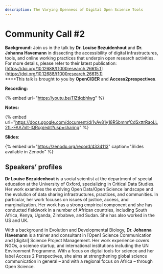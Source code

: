 ```yaml
---
description: The Varying Openness of Digital Open Science Tools
---
```


# Community Call \#2

**Background:** Join us in the talk by **Dr. Louise Bezuidenhout** and **Dr. Johanna Havemann** in dissecting the accessibility of digital infrastructures, tools, and online working practices that underpin open research activities. For more details, please refer to their latest publication: [https://doi.org/10.12688/f1000research.26615.1](https://doi.org/10.12688/f1000research.26615.1)   
****This talk is brought to you by **OpenCIDER** and **Access2prespectives**.

**Recording:** 

{% embed url="https://youtu.be/11ZtIqbhlwg" %}

**Notes:**

{% embed url="https://docs.google.com/document/d/1vAv81y18RSbmmfCdSxttrRaoLL2fL-FAA7nIt-lQRcg/edit?usp=sharing" %}

**Slides:**

{% embed url="https://zenodo.org/record/4334113" caption="Slides available in Zenodo" %}

## **Speakers’ profiles** 

**Dr Louise Bezuidenhout** is a social scientist at the department of special education at the University of Oxford, specializing in Critical Data Studies. Her work examines the evolving Open Data/Open Science landscape and the evolution of data sharing infrastructures, practices, and communities. In particular, her work focuses on issues of justice, access, and marginalization. Her work has a strong empirical component and she has conducted fieldwork in a number of African countries, including South Africa, Kenya, Uganda, Zimbabwe, and Sudan. She has also worked in the US and UK.  


With a background in Evolution and Developmental Biology, **Dr. Johanna Havemann** is a trainer and consultant in \[Open\] Science Communication and \[digital\] Science Project Management. Her work experience covers NGOs, a science startup, and international institutions including the UN Environment Programme. With a focus on digital tools for science and her label Access 2 Perspectives, she aims at strengthening global science communication in general – and with a regional focus on Africa – through Open Science.  


